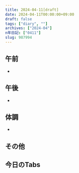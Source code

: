 ```yaml
---
title: 2024-04-11[draft]
date: 2024-04-11T00:00:00+09:00
draft: false
tags: ["diary", ""]
archives: ["2024-04"]
n年日記: ["0411"]
slug: 987994
---
```

## 午前
- 
## 午後
- 
## 体調
- 
## その他
## 今日のTabs